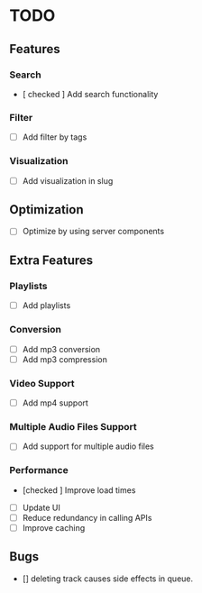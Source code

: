 # TODO

## Features

### Search

- [ checked ] Add search functionality

### Filter

- [ ] Add filter by tags

### Visualization

- [ ] Add visualization in slug

## Optimization

- [ ] Optimize by using server components

## Extra Features

### Playlists

- [ ] Add playlists

### Conversion

- [ ] Add mp3 conversion
- [ ] Add mp3 compression

### Video Support

- [ ] Add mp4 support

### Multiple Audio Files Support

- [ ] Add support for multiple audio files

### Performance

- [checked ] Improve load times
- [ ] Update UI
- [ ] Reduce redundancy in calling APIs
- [ ] Improve caching

## Bugs
- [] deleting track causes side effects in queue. 